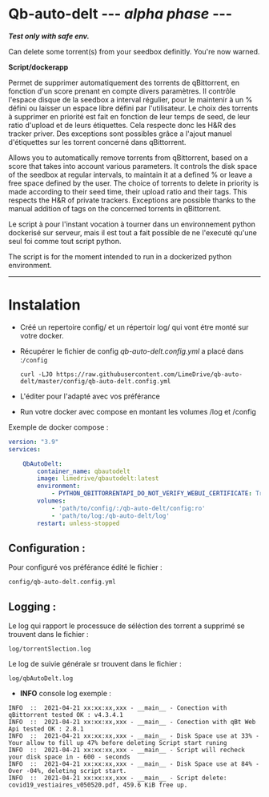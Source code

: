 # Qb-auto-delt   ---   ***alpha phase***   ---
***Test only with safe env.***

Can delete some torrent(s) from your seedbox definitly.
You're now warned.

**Script/dockerapp** 

Permet de supprimer automatiquement des torrents de qBittorrent, en fonction d'un score prenant en compte divers paramètres.
Il contrôle l'espace disque de la seedbox a interval régulier, pour le maintenir à un % défini ou laisser un espace libre défini par l'utilisateur.
Le choix des torrents à supprimer en priorité est fait en fonction de leur temps de seed, de leur ratio d'upload et de leurs étiquettes.
Cela respecte donc les H&R des tracker priver.
Des exceptions sont possibles grâce a l'ajout manuel d'étiquettes sur les torrent concerné dans qBittorrent.

 
Allows you to automatically remove torrents from qBittorrent, based on a score that takes into account various parameters.
It controls the disk space of the seedbox at regular intervals, to maintain it at a defined % or leave a free space defined by the user.
The choice of torrents to delete in priority is made according to their seed time, their upload ratio and their tags.
This respects the H&R of private trackers.
Exceptions are possible thanks to the manual addition of tags on the concerned torrents in qBittorrent.

Le script à pour l'instant vocation à tourner dans un environnement python dockerisé sur serveur, mais il est tout a fait possible de ne l'executé qu'une seul foi comme tout script python. 

The script is for the moment intended to run in a dockerized python environment.

---
# Instalation

- Créé un repertoire config/ et un répertoir log/ qui vont étre monté sur votre docker.

- Récupérer le fichier de config *qb-auto-delt.config.yml* a placé dans :`/config`

    `curl -LJO https://raw.githubusercontent.com/LimeDrive/qb-auto-delt/master/config/qb-auto-delt.config.yml`

- L'éditer pour l'adapté avec vos préférance

- Run votre docker avec compose en montant les volumes /log et /config

Exemple de docker compose :

```yaml
version: "3.9"
services:

    QbAutoDelt:
        container_name: qbautodelt
        image: limedrive/qbautodelt:latest
        environment:
            - PYTHON_QBITTORRENTAPI_DO_NOT_VERIFY_WEBUI_CERTIFICATE: True
        volumes:
            - 'path/to/config/:/qb-auto-delt/config:ro'
            - 'path/to/log:/qb-auto-delt/log'
        restart: unless-stopped
```

## Configuration :

Pour configuré vos préférance édité le fichier : 

`config/qb-auto-delt.config.yml`

## Logging :

Le log qui rapport le processuce de séléction des torrent a supprimé se trouvent dans le fichier : 

`log/torrentSlection.log`

Le log de suivie générale sr trouvent dans le fichier : 

`log/qbAutoDelt.log`


- **INFO** console log exemple :

```log
INFO  ::  2021-04-21 xx:xx:xx,xxx - __main__ - Conection with qBittorrent tested OK : v4.3.4.1
INFO  ::  2021-04-21 xx:xx:xx,xxx - __main__ - Conection with qBt Web Api tested OK : 2.8.1
INFO  ::  2021-04-21 xx:xx:xx,xxx - __main__ - Disk Space use at 33% - Your allow to fill up 47% before deleting Script start runing
INFO  ::  2021-04-21 xx:xx:xx,xxx - __main__ - Script will recheck your disk space in - 600 - seconds
INFO  ::  2021-04-21 xx:xx:xx,xxx - __main__ - Disk Space use at 84% -  Over -04%, deleting script start.
INFO  ::  2021-04-21 xx:xx:xx,xxx - __main__ - Script delete: covid19_vestiaires_v050520.pdf, 459.6 KiB free up.
```
